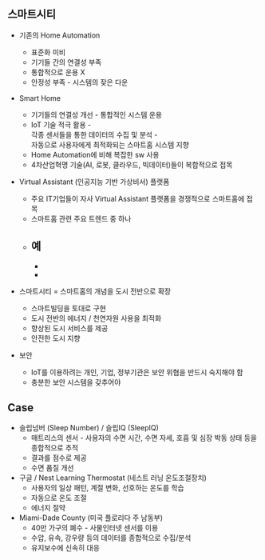 ## 스마트시티   
- 기존의 Home Automation   
  + 표준화 미비   
  + 기기들 간의 연결성 부족   
  + 통합적으로 운용 X   
  + 안정성 부족 - 시스템의 잦은 다운   
- Smart Home   
  + 기기들의 연결성 개선 - 통합적인 시스템 운용   
  + IoT 기술 적극 활용 -    
  각종 센서들을 통한 데이터의 수집 및 분석 -   
  자동으로 사용자에게 최적화되는 스마트홈 시스템 지향   
  + Home Automation에 비해 복잡한 sw 사용   
  + 4차산업혁명 기술(AI, 로봇, 클라우드, 빅데이터)들이 복합적으로 접목   
- Virtual Assistant (인공지능 기반 가상비서) 플랫폼   
  + 주요 IT기업들이 자사 Virtual Assistant 플랫폼을 경쟁적으로 스마트홈에 접목   
  + 스마트홈 관련 주요 트렌드 중 하나   
  + 예   
    -   
    -   
    -   
    
- 스마트시티 = 스마트홈의 개념을 도시 전반으로 확장  
  + 스마트빌딩을 토대로 구현   
  + 도시 전반의 에너지 / 천연자원 사용을 최적화
  + 향상된 도시 서비스를 제공
  + 안전한 도시 지향   
- 보안   
  + IoT를 이용하려는 개인, 기업, 정부기관은 보안 위협을 반드시 숙지해야 함   
  + 충분한 보안 시스템을 갖추어야 
  
## Case    
- 슬립넘버 (Sleep Number) / 슬립IQ (SleepIQ)   
  + 매트리스의 센서 - 사용자의 수면 시간, 수면 자세, 호흡 및 심장 박동 상태 등을 종합적으로 추적   
  + 결과를 점수로 제공   
  + 수면 품질 개선   
- 구글 / Nest Learning Thermostat (네스트 러닝 온도조절장치)   
  + 사용자의 일상 패턴, 계절 변화, 선호하는 온도를 학습   
  + 자동으로 온도 조절   
  + 에너지 절약   
- Miami-Dade County (미국 플로리다 주 남동부)   
  + 40만 가구의 폐수 - 사물인터넷 센서를 이용   
  + 수압, 유속, 강우량 등의 데이터를 종합적으로 수집/분석   
  + 유지보수에 신속히 대응   
